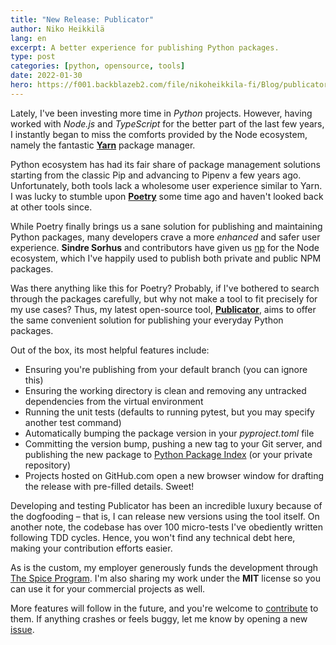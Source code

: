 ```yaml
---
title: "New Release: Publicator"
author: Niko Heikkilä
lang: en
excerpt: A better experience for publishing Python packages.
type: post
categories: [python, opensource, tools]
date: 2022-01-30
hero: https://f001.backblazeb2.com/file/nikoheikkila-fi/Blog/publicator.jpg
---
```


Lately, I've been investing more time in _Python_ projects. However, having worked with _Node.js_ and _TypeScript_ for the better part of the last few years, I instantly began to miss the comforts provided by the Node ecosystem, namely the fantastic [**Yarn**](https://yarnpkg.com/) package manager.

Python ecosystem has had its fair share of package management solutions starting from the classic Pip and advancing to Pipenv a few years ago. Unfortunately, both tools lack a wholesome user experience similar to Yarn. I was lucky to stumble upon [**Poetry**](https://python-poetry.org/) some time ago and haven't looked back at other tools since.

While Poetry finally brings us a sane solution for publishing and maintaining Python packages, many developers crave a more _enhanced_ and safer user experience. **Sindre Sorhus** and contributors have given us [np](https://github.com/sindresorhus/np) for the Node ecosystem, which I've happily used to publish both private and public NPM packages.

Was there anything like this for Poetry? Probably, if I've bothered to search through the packages carefully, but why not make a tool to fit precisely for my use cases? Thus, my latest open-source tool, [**Publicator**](https://github.com/nikoheikkila/publicator), aims to offer the same convenient solution for publishing your everyday Python packages.

Out of the box, its most helpful features include:

-   Ensuring you're publishing from your default branch (you can ignore this)
-   Ensuring the working directory is clean and removing any untracked dependencies from the virtual environment
-   Running the unit tests (defaults to running pytest, but you may specify another test command)
-   Automatically bumping the package version in your _pyproject.toml_ file
-   Committing the version bump, pushing a new tag to your Git server, and publishing the new package to [Python Package Index](https://pypi.org/) (or your private repository)
-   Projects hosted on GitHub.com open a new browser window for drafting the release with pre-filled details. Sweet!

Developing and testing Publicator has been an incredible luxury because of the dogfooding – that is, I can release new versions using the tool itself. On another note, the codebase has over 100 micro-tests I've obediently written following TDD cycles. Hence, you won't find any technical debt here, making your contribution efforts easier.

As is the custom, my employer generously funds the development through [The Spice Program](https://spiceprogram.org/). I'm also sharing my work under the **MIT** license so you can use it for your commercial projects as well.

More features will follow in the future, and you're welcome to [contribute](https://github.com/nikoheikkila/publicator/blob/main/CONTRIBUTING.md) to them. If anything crashes or feels buggy, let me know by opening a new [issue](https://github.com/nikoheikkila/publicator/issues/new).
